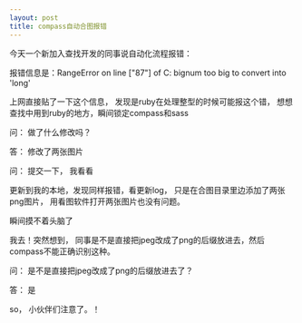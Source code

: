 ```yaml
---
layout: post
title: compass自动合图报错
---
```


今天一个新加入查找开发的同事说自动化流程报错：

报错信息是：RangeError on line ["87"] of C: bignum too big to convert into 'long'

上网直接贴了一下这个信息， 发现是ruby在处理整型的时候可能报这个错， 想想查找中用到ruby的地方，瞬间锁定compass和sass

问： 做了什么修改吗？

答： 修改了两张图片

问： 提交一下， 我看看

更新到我的本地，发现同样报错，看更新log， 只是在合图目录里边添加了两张png图片， 用看图软件打开两张图片也没有问题。

瞬间摸不着头脑了

我去！突然想到， 同事是不是直接把jpeg改成了png的后缀放进去，然后compass不能正确识别这种。

问： 是不是直接把jpeg改成了png的后缀放进去了？

答： 是

so， 小伙伴们注意了。！

